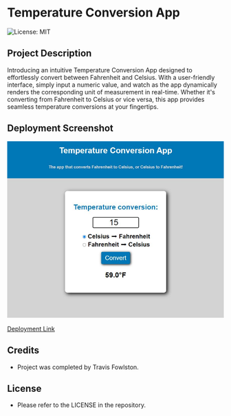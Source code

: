 # Temperature Conversion App

![License: MIT](https://img.shields.io/badge/License-MIT-yellow.svg)

## Project Description

Introducing an intuitive Temperature Conversion App designed to effortlessly convert between Fahrenheit and Celsius. With a user-friendly interface, simply input a numeric value, and watch as the app dynamically renders the corresponding unit of measurement in real-time. Whether it's converting from Fahrenheit to Celsius or vice versa, this app provides seamless temperature conversions at your fingertips.

## Deployment Screenshot

![deployment-screenshot](assets/images/deployment-screenshot.png)

[Deployment Link](https://travisfowlston.github.io/temp-converter/)

## Credits

- Project was completed by Travis Fowlston.

## License

- Please refer to the LICENSE in the repository.
